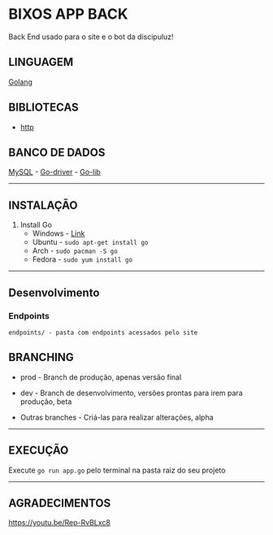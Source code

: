 # BIXOS APP BACK
Back End usado para o site e o bot da discipuluz!

## LINGUAGEM
[Golang](https://golang.org/)

## BIBLIOTECAS
* [http](https://golang.org/pkg/net/http/)

## BANCO DE DADOS
[MySQL](https://www.mysql.com/) - [Go-driver](https://github.com/go-sql-driver/mysql) - [Go-lib](https://golang.org/pkg/database/sql/)

---

## INSTALAÇÃO
 1. Install Go
    * Windows - [Link](https://golang.org/)
    * Ubuntu - `sudo apt-get install go`
    * Arch - `sudo pacman -S go`
    * Fedora - `sudo yum install go`
     
---

## Desenvolvimento

### Endpoints

    endpoints/ - pasta com endpoints acessados pelo site

## BRANCHING

* prod - Branch de produção, apenas versão final

* dev - Branch de desenvolvimento, versões prontas para irem para produção, beta

* Outras branches - Criá-las para realizar alterações, alpha 

---

## EXECUÇÃO

Execute `go run app.go` pelo terminal na pasta raiz do seu projeto

---

## AGRADECIMENTOS

https://youtu.be/Rep-RvBLxc8